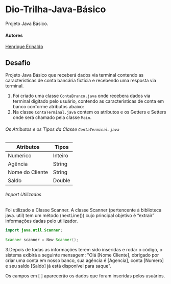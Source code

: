 # Dio-Trilha-Java-Básico
Projeto Java Básico.

#### Autores
[Henrique Erinaldo](https://github.com/henriqueerds/dio-trilha-java-basico)

## Desafio
Projeto Java Básico que receberá dados via terminal contendo as características de conta bancária fictícia e recebendo uma resposta via terminal.

1. Foi criado uma classe `ContaBranco.java` onde recebera dados via terminal digitado pelo usuário, contendo as características de conta em banco conforme atributos abaixo:
2. Na classe `ContaTerminal.java` contem os atributos e os Getters e Setters onde será chamado pela classe `Main`.

###### Os Atributos e os Tipos da Classe `ContaTerminal.java`
| Atributos | Tipos    |
|-----------|----------|
| Numerico  | Inteiro  |
| Agência   | String   |
| Nome do Cliente| String |
| Saldo     | Double   |

###### Import Utilizados
Foi utilizado a Classe Scanner. A classe Scanner (pertencente à biblioteca java. util) tem um método (nextLine()) cujo principal objetivo é “extrair” informações dadas pelo utilizador.

```java
import java.util.Scanner;
 
Scanner scanner = New Scanner();
```
3.Depois de todas as informações terem sido inseridas e rodar o código, o sistema exibirá a seguinte mensagem:
"Olá [Nome Cliente], obrigado por criar uma conta em nosso banco, sua agência é [Agencia], conta [Numero] e seu saldo [Saldo] já está disponível para saque".

Os campos em [ ] aparecerão os dados que foram inseridas pelos usuários.


